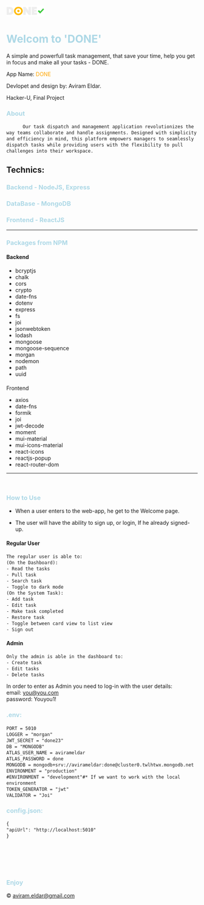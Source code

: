 <div style="display: none;">

<style>
    H1, h3{
        color: lightBlue;
    }
    img{
        width: 100px;
    }
    #done{
        color: orange;
    }
</style>
</div>

![logo](./LOGO/done-logoDark.png)

# Welcom to 'DONE'

A simple and powerfull task management, that save your time, help you get in focus and make all your tasks - DONE.

App Name: <span id="done">DONE</span>

Devlopet and design by: Aviram Eldar.

Hacker-U, Final Project

### About

          Our task dispatch and management application revolutionizes the way teams collaborate and handle assignments. Designed with simplicity and efficiency in mind, this platform empowers managers to seamlessly dispatch tasks while providing users with the flexibility to pull challenges into their workspace.

## Technics:

### Backend - NodeJS, Express

### DataBase - MongoDB

### Frontend - ReactJS

<hr>

### Packages from NPM

#### Backend

- bcryptjs
- chalk
- cors
- crypto
- date-fns
- dotenv
- express
- fs
- joi
- jsonwebtoken
- lodash
- mongoose
- mongoose-sequence
- morgan
- nodemon
- path
- uuid

####

Frontend

- axios
- date-fns
- formik
- joi
- jwt-decode
- moment
- mui-material
- mui-icons-material
- react-icons
- reactjs-popup
- react-router-dom

<hr>
<br>

### How to Use

- When a user enters to the web-app, he get to the Welcome page.

- The user will have the ability to sign up, or login, If he already signed-up.

#### Regular User

    The regular user is able to:
    (On the Dashboard):
    - Read the tasks
    - Pull task
    - Search task
    - Toggle to dark mode
    (On the System Task):
    - Add task
    - Edit task
    - Make task completed
    - Restore task
    - Toggle between card view to list view
    - Sign out

#### Admin

    Only the admin is able in the dashboard to:
    - Create task
    - Edit tasks
    - Delete tasks

In order to enter as Admin you need to log-in with the user details:<br>
email: you@you.com <br>
password: Youyou1!

### .env:

    PORT = 5010
    LOGGER = "morgan"
    JWT_SECRET = "done23"
    DB = "MONGODB"
    ATLAS_USER_NAME = avirameldar
    ATLAS_PASSWORD = done
    MONGODB = mongodb+srv://avirameldar:done@cluster0.twlhtwx.mongodb.net
    ENVIRONMENT = "production"
    #ENVIRONMENT = "development"#* If we want to work with the local environment
    TOKEN_GENERATOR = "jwt"
    VALIDATOR = "Joi"

### config.json:

    {
    "apiUrl": "http://localhost:5010"
    }

<br><br><br><br>

### Enjoy

&copy; aviram.eldar@gmail.com
